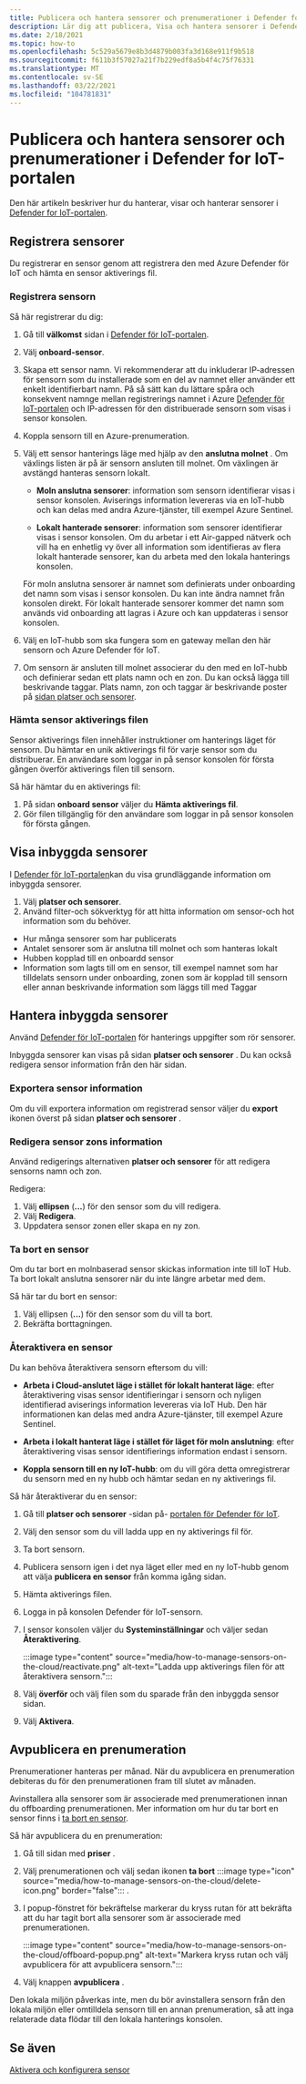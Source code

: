 ```yaml
---
title: Publicera och hantera sensorer och prenumerationer i Defender for IoT-portalen
description: Lär dig att publicera, Visa och hantera sensorer i Defender för IoT-portalen.
ms.date: 2/18/2021
ms.topic: how-to
ms.openlocfilehash: 5c529a5679e8b3d4879b003fa3d168e911f9b518
ms.sourcegitcommit: f611b3f57027a21f7b229edf8a5b4f4c75f76331
ms.translationtype: MT
ms.contentlocale: sv-SE
ms.lasthandoff: 03/22/2021
ms.locfileid: "104781831"
---
```

# <a name="onboard-and-manage-sensors-and-subscriptions-in-the-defender-for-iot-portal"></a>Publicera och hantera sensorer och prenumerationer i Defender for IoT-portalen

Den här artikeln beskriver hur du hanterar, visar och hanterar sensorer i [Defender for IoT-portalen](https://portal.azure.com/#blade/Microsoft_Azure_IoT_Defender/IoTDefenderDashboard/Getting_Started).

## <a name="onboard-sensors"></a>Registrera sensorer

Du registrerar en sensor genom att registrera den med Azure Defender för IoT och hämta en sensor aktiverings fil.

### <a name="register-the-sensor"></a>Registrera sensorn

Så här registrerar du dig:

1. Gå till **välkomst** sidan i [Defender för IoT-portalen](https://portal.azure.com/#blade/Microsoft_Azure_IoT_Defender/IoTDefenderDashboard/Getting_Started).
1. Välj **onboard-sensor**.
1. Skapa ett sensor namn. Vi rekommenderar att du inkluderar IP-adressen för sensorn som du installerade som en del av namnet eller använder ett enkelt identifierbart namn. På så sätt kan du lättare spåra och konsekvent namnge mellan registrerings namnet i Azure [Defender för IoT-portalen](https://portal.azure.com/#blade/Microsoft_Azure_IoT_Defender/IoTDefenderDashboard/Getting_Started) och IP-adressen för den distribuerade sensorn som visas i sensor konsolen.
1. Koppla sensorn till en Azure-prenumeration.
1. Välj ett sensor hanterings läge med hjälp av den **anslutna molnet** . Om växlings listen är på är sensorn ansluten till molnet. Om växlingen är avstängd hanteras sensorn lokalt.

   - **Moln anslutna sensorer**: information som sensorn identifierar visas i sensor konsolen. Aviserings information levereras via en IoT-hubb och kan delas med andra Azure-tjänster, till exempel Azure Sentinel.

   - **Lokalt hanterade sensorer**: information som sensorer identifierar visas i sensor konsolen. Om du arbetar i ett Air-gapped nätverk och vill ha en enhetlig vy över all information som identifieras av flera lokalt hanterade sensorer, kan du arbeta med den lokala hanterings konsolen.

   För moln anslutna sensorer är namnet som definierats under onboarding det namn som visas i sensor konsolen. Du kan inte ändra namnet från konsolen direkt. För lokalt hanterade sensorer kommer det namn som används vid onboarding att lagras i Azure och kan uppdateras i sensor konsolen.

1. Välj en IoT-hubb som ska fungera som en gateway mellan den här sensorn och Azure Defender för IoT.
1. Om sensorn är ansluten till molnet associerar du den med en IoT-hubb och definierar sedan ett plats namn och en zon. Du kan också lägga till beskrivande taggar. Plats namn, zon och taggar är beskrivande poster på [sidan platser och sensorer](#view-onboarded-sensors).

### <a name="download-the-sensor-activation-file"></a>Hämta sensor aktiverings filen

Sensor aktiverings filen innehåller instruktioner om hanterings läget för sensorn. Du hämtar en unik aktiverings fil för varje sensor som du distribuerar. En användare som loggar in på sensor konsolen för första gången överför aktiverings filen till sensorn.

Så här hämtar du en aktiverings fil:

1. På sidan **onboard sensor** väljer du **Hämta aktiverings fil**.
1. Gör filen tillgänglig för den användare som loggar in på sensor konsolen för första gången.

## <a name="view-onboarded-sensors"></a>Visa inbyggda sensorer

I [Defender för IoT-portalen](https://portal.azure.com/#blade/Microsoft_Azure_IoT_Defender/IoTDefenderDashboard/Getting_Started)kan du visa grundläggande information om inbyggda sensorer.

1. Välj **platser och sensorer**.
1. Använd filter-och sökverktyg för att hitta information om sensor-och hot information som du behöver.

- Hur många sensorer som har publicerats
- Antalet sensorer som är anslutna till molnet och som hanteras lokalt
- Hubben kopplad till en onboardd sensor
- Information som lagts till om en sensor, till exempel namnet som har tilldelats sensorn under onboarding, zonen som är kopplad till sensorn eller annan beskrivande information som läggs till med Taggar

## <a name="manage-onboarded-sensors"></a>Hantera inbyggda sensorer

Använd [Defender för IoT-portalen](https://portal.azure.com/#blade/Microsoft_Azure_IoT_Defender/IoTDefenderDashboard/Getting_Started) för hanterings uppgifter som rör sensorer.

Inbyggda sensorer kan visas på sidan **platser och sensorer** . Du kan också redigera sensor information från den här sidan.

### <a name="export-sensor-details"></a>Exportera sensor information

Om du vill exportera information om registrerad sensor väljer du **export** ikonen överst på sidan **platser och sensorer** .

### <a name="edit-sensor-zone-details"></a>Redigera sensor zons information

Använd redigerings alternativen **platser och sensorer** för att redigera sensorns namn och zon.

Redigera:

1. Välj **ellipsen** (**...**) för den sensor som du vill redigera.
1. Välj **Redigera**.
1. Uppdatera sensor zonen eller skapa en ny zon.

### <a name="delete-a-sensor"></a>Ta bort en sensor

Om du tar bort en molnbaserad sensor skickas information inte till IoT Hub. Ta bort lokalt anslutna sensorer när du inte längre arbetar med dem.

Så här tar du bort en sensor:

1. Välj ellipsen (**...**) för den sensor som du vill ta bort.
1. Bekräfta borttagningen.

### <a name="reactivate-a-sensor"></a>Återaktivera en sensor 

Du kan behöva återaktivera sensorn eftersom du vill:

- **Arbeta i Cloud-anslutet läge i stället för lokalt hanterat läge**: efter återaktivering visas sensor identifieringar i sensorn och nyligen identifierad aviserings information levereras via IoT Hub. Den här informationen kan delas med andra Azure-tjänster, till exempel Azure Sentinel.

- **Arbeta i lokalt hanterat läge i stället för läget för moln anslutning**: efter återaktivering visas sensor identifierings information endast i sensorn.

- **Koppla sensorn till en ny IoT-hubb**: om du vill göra detta omregistrerar du sensorn med en ny hubb och hämtar sedan en ny aktiverings fil.

Så här återaktiverar du en sensor:

1. Gå till **platser och sensorer** -sidan på- [portalen för Defender för IoT](https://portal.azure.com/#blade/Microsoft_Azure_IoT_Defender/IoTDefenderDashboard/Getting_Started).

2. Välj den sensor som du vill ladda upp en ny aktiverings fil för.

3. Ta bort sensorn.

4. Publicera sensorn igen i det nya läget eller med en ny IoT-hubb genom att välja **publicera en sensor** från komma igång sidan.

5. Hämta aktiverings filen.

1. Logga in på konsolen Defender för IoT-sensorn.

7. I sensor konsolen väljer du **Systeminställningar** och väljer sedan **Återaktivering**.

   :::image type="content" source="media/how-to-manage-sensors-on-the-cloud/reactivate.png" alt-text="Ladda upp aktiverings filen för att återaktivera sensorn.":::

8. Välj **överför** och välj filen som du sparade från den inbyggda sensor sidan.

9. Välj **Aktivera**.

## <a name="offboard-a-subscription"></a>Avpublicera en prenumeration

Prenumerationer hanteras per månad. När du avpublicera en prenumeration debiteras du för den prenumerationen fram till slutet av månaden. 

Avinstallera alla sensorer som är associerade med prenumerationen innan du offboarding prenumerationen. Mer information om hur du tar bort en sensor finns i [ta bort en sensor](#delete-a-sensor). 

Så här avpublicera du en prenumeration:

1. Gå till sidan med **priser** .
1. Välj prenumerationen och välj sedan ikonen **ta bort** :::image type="icon" source="media/how-to-manage-sensors-on-the-cloud/delete-icon.png" border="false"::: .
1. I popup-fönstret för bekräftelse markerar du kryss rutan för att bekräfta att du har tagit bort alla sensorer som är associerade med prenumerationen.

    :::image type="content" source="media/how-to-manage-sensors-on-the-cloud/offboard-popup.png" alt-text="Markera kryss rutan och välj avpublicera för att avpublicera sensorn.":::

1. Välj knappen **avpublicera** . 

Den lokala miljön påverkas inte, men du bör avinstallera sensorn från den lokala miljön eller omtilldela sensorn till en annan prenumeration, så att inga relaterade data flödar till den lokala hanterings konsolen. 

## <a name="see-also"></a>Se även

[Aktivera och konfigurera sensor](how-to-activate-and-set-up-your-sensor.md)
